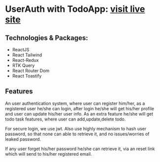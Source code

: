 # UserAuth with TodoApp: [visit live site](https://benevolent-bonbon-a47d48.netlify.app)

## Technologies & Packages:

* ReactJS
* React Tailwind
* React-Redux
* RTK Query
* React Router Dom
* React Toastify

## Features
An user authentication system, where user can register him/her, as a registered user he/she can login, after login he/she will get his/her profile and user can update his/her user info. As an extra feature he/she will get todo task features, where user can add,update,delete todo.

For secure login, we use jwt. Also use highly mechanism to hash user password, so that none can able to retrieve it, and no issues/worries of leaked password.

If any user forget his/her password he/she can retrieve it, via an reset link which will send to his/her registered email.
